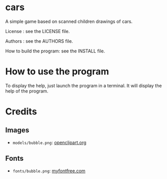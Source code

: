 # cars

A simple game based on scanned children drawings of cars.

License :                  see the LICENSE file.

Authors :                  see the AUTHORS file.

How to build the program:  see the INSTALL file.

How to use the program
=======================
To display the help, just launch the program in a terminal.
It will display the help of the program.

Credits
=======

Images
------

  - `models/bubble.png`:
    [openclipart.org](https://openclipart.org/detail/195743/bubble)

Fonts
----

  - `fonts/bubble.png`:
    [myfontfree.com](http://www.myfontfree.com/lcd2-myfontfreecom55f70418.htm)
